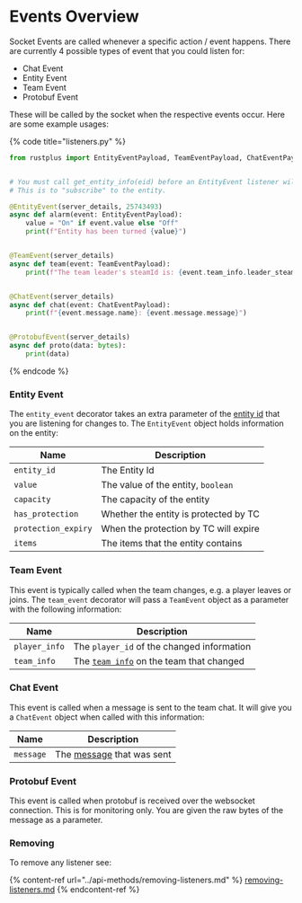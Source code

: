 # Events Overview

Socket Events are called whenever a specific action / event happens. There are currently 4 possible types of event that you could listen for:&#x20;

* Chat Event
* Entity Event
* Team Event
* Protobuf Event

These will be called by the socket when the respective events occur. Here are some example usages:

{% code title="listeners.py" %}

```python
from rustplus import EntityEventPayload, TeamEventPayload, ChatEventPayload, ProtobufEvent, ChatEvent, EntityEvent, TeamEvent


# You must call get_entity_info(eid) before an EntityEvent listener will receive any data. 
# This is to "subscribe" to the entity.

@EntityEvent(server_details, 25743493)
async def alarm(event: EntityEventPayload):
    value = "On" if event.value else "Off"
    print(f"Entity has been turned {value}")


@TeamEvent(server_details)
async def team(event: TeamEventPayload):
    print(f"The team leader's steamId is: {event.team_info.leader_steam_id}")


@ChatEvent(server_details)
async def chat(event: ChatEventPayload):
    print(f"{event.message.name}: {event.message.message}")


@ProtobufEvent(server_details)
async def proto(data: bytes):
    print(data)
```
{% endcode %}

### Entity Event

The `entity_event` decorator takes an extra parameter of the [entity id](../getting-started/getting-player-details/getting-entity-ids.md) that you are listening for changes to. The `EntityEvent` object holds information on the entity:

| Name                | Description                           |
|---------------------|---------------------------------------|
| `entity_id`         | The Entity Id                         |
| `value`             | The value of the entity, `boolean`    |
| `capacity`          | The capacity of the entity            |
| `has_protection`    | Whether the entity is protected by TC |
| `protection_expiry` | When the protection by TC will expire |
| `items`             | The items that the entity contains    |

### Team Event

This event is typically called when the team changes, e.g. a player leaves or joins. The `team_event` decorator will pass a `TeamEvent` object as a parameter with the following information:

| Name          | Description                                                                     |
|---------------|---------------------------------------------------------------------------------|
| `player_info` | The `player_id` of the changed information                                      |
| `team_info`   | The [`team info`](../api-methods/getting-team-info.md) on the team that changed |

### Chat Event

This event is called when a message is sent to the team chat. It will give you a `ChatEvent` object when called with this information:

| Name      | Description                                                      |
|-----------|------------------------------------------------------------------|
| `message` | The [message](../api-methods/getting-team-chat.md) that was sent |

### Protobuf Event

This event is called when protobuf is received over the websocket connection. This is for monitoring only. You are given the raw bytes of the message as a parameter.

### Removing

To remove any listener see:

{% content-ref url="../api-methods/removing-listeners.md" %}
[removing-listeners.md](../api-methods/removing-listeners.md)
{% endcontent-ref %}

